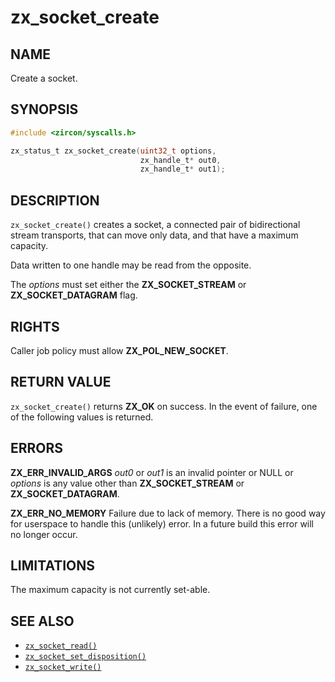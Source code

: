 # zx_socket_create

## NAME

<!-- Contents of this heading updated by update-docs-from-fidl, do not edit. -->

Create a socket.

## SYNOPSIS

<!-- Contents of this heading updated by update-docs-from-fidl, do not edit. -->

```c
#include <zircon/syscalls.h>

zx_status_t zx_socket_create(uint32_t options,
                             zx_handle_t* out0,
                             zx_handle_t* out1);
```

## DESCRIPTION

`zx_socket_create()` creates a socket, a connected pair of
bidirectional stream transports, that can move only data, and that
have a maximum capacity.

Data written to one handle may be read from the opposite.

The *options* must set either the **ZX_SOCKET_STREAM** or
**ZX_SOCKET_DATAGRAM** flag.

## RIGHTS

<!-- Contents of this heading updated by update-docs-from-fidl, do not edit. -->

Caller job policy must allow **ZX_POL_NEW_SOCKET**.

## RETURN VALUE

`zx_socket_create()` returns **ZX_OK** on success. In the event of
failure, one of the following values is returned.

## ERRORS

**ZX_ERR_INVALID_ARGS**  *out0* or *out1* is an invalid pointer or NULL or
*options* is any value other than **ZX_SOCKET_STREAM** or **ZX_SOCKET_DATAGRAM**.

**ZX_ERR_NO_MEMORY**  Failure due to lack of memory.
There is no good way for userspace to handle this (unlikely) error.
In a future build this error will no longer occur.

## LIMITATIONS

The maximum capacity is not currently set-able.

## SEE ALSO

 - [`zx_socket_read()`]
 - [`zx_socket_set_disposition()`]
 - [`zx_socket_write()`]

<!-- References updated by update-docs-from-fidl, do not edit. -->

[`zx_socket_read()`]: socket_read.md
[`zx_socket_set_disposition()`]: socket_set_disposition.md
[`zx_socket_write()`]: socket_write.md
